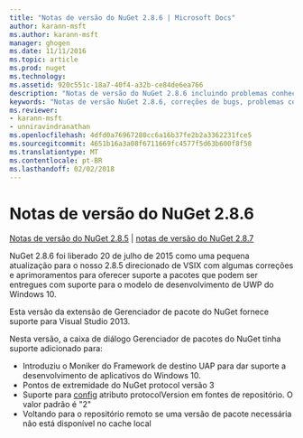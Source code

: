 ```yaml
---
title: "Notas de versão do NuGet 2.8.6 | Microsoft Docs"
author: karann-msft
ms.author: karann-msft
manager: ghogen
ms.date: 11/11/2016
ms.topic: article
ms.prod: nuget
ms.technology: 
ms.assetid: 920c551c-18a7-40f4-a32b-ce84de6ea766
description: "Notas de versão do NuGet 2.8.6 incluindo problemas conhecidos, correções de bug, recursos adicionados e DCRs."
keywords: "Notas de versão NuGet 2.8.6, correções de bugs, problemas conhecidos, adicionaram recursos, DCRs"
ms.reviewer:
- karann-msft
- unniravindranathan
ms.openlocfilehash: 4dfd0a76967280cc6a16b37fe2b2a3362231fce5
ms.sourcegitcommit: 4651b16a3a08f6711669fc4577f5d63b600f8f58
ms.translationtype: MT
ms.contentlocale: pt-BR
ms.lasthandoff: 02/02/2018
---
```

# <a name="nuget-286-release-notes"></a>Notas de versão do NuGet 2.8.6

[Notas de versão do NuGet 2.8.5](../release-notes/nuget-2.8.5.md) | [notas de versão do NuGet 2.8.7](../release-notes/nuget-2.8.7.md)

NuGet 2.8.6 foi liberado 20 de julho de 2015 como uma pequena atualização para o nosso 2.8.5 direcionado de VSIX com algumas correções e aprimoramentos para oferecer suporte a pacotes que podem ser entregues com suporte para o modelo de desenvolvimento de UWP do Windows 10.

Esta versão da extensão de Gerenciador de pacote do NuGet fornece suporte para Visual Studio 2013.

Nesta versão, a caixa de diálogo Gerenciador de pacotes do NuGet tinha suporte adicionado para:

* Introduziu o Moniker do Framework de destino UAP para dar suporte a desenvolvimento de aplicativos do Windows 10.
* Pontos de extremidade do NuGet protocol versão 3
* Suporte para [config](../consume-packages/configuring-nuget-behavior.md) atributo protocolVersion em fontes de repositório. O valor padrão é "2"
* Voltando para o repositório remoto se uma versão de pacote necessária não está disponível no cache local